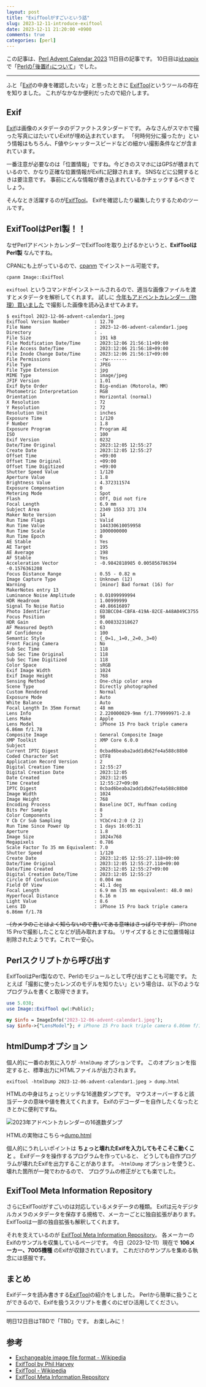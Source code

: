 ```yaml
---
layout: post
title: "ExifToolがすごいという話"
slug: 2023-12-11-introduce-exiftool
date: 2023-12-11 21:20:00 +0900
comments: true
categories: [perl]
---
```


この記事は、[Perl Advent Calendar 2023](https://qiita.com/advent-calendar/2023/perl) 11日目の記事です。
10日目は[id:papix](https://profile.hatena.ne.jp/papix/)で「[Perlの｢後置if｣について](https://papix.hatenablog.com/entry/2023/12/10/120000)」でした。

-----

ふと「[Exif](https://ja.wikipedia.org/wiki/Exchangeable_image_file_format)の中身を確認したいな」と思ったときに
[ExifTool](https://exiftool.org/)というツールの存在を知りました。
これがなかなか便利だったので紹介します。

## Exif

[Exif](https://ja.wikipedia.org/wiki/Exchangeable_image_file_format)は画像のメタデータのデファクトスタンダードです。
みなさんがスマホで撮った写真にはたいていExifが埋め込まれています。
「何時何分に撮ったか」という情報はもちろん、F値やシャッタースピードなどの細かい撮影条件などが含まれています。

一番注意が必要なのは「位置情報」ですね。今どきのスマホにはGPSが積まれているので、かなり正確な位置情報がExifに記録されます。
SNSなどに公開するときは要注意です。
事前にどんな情報が書き込まれているかチェックするべきでしょう。

そんなとき活躍するのが[ExifTool](https://exiftool.org/)。
Exifを確認したり編集したりするためのツールです。

## ExifToolはPerl製！！

なぜPerlアドベントカレンダーでExifToolを取り上げるかというと、**ExifToolはPerl製** なんですね。

CPANにも上がっているので、[cpanm](https://metacpan.org/dist/App-cpanminus/view/lib/App/cpanminus/fatscript.pm) でインストール可能です。

```
cpanm Image::ExifTool
```

`exiftool` というコマンドがインストールされるので、適当な画像ファイルを渡すとメタデータを解析してくれます。
試しに [今年もアドベントカレンダー（物理）買いました](https://shogo82148.github.io/blog/2023/12/06/2023-12-06-advent-calendar/) で撮影した画像を読み込ませてみます。

```
$ exiftool 2023-12-06-advent-calendar1.jpeg
ExifTool Version Number         : 12.70
File Name                       : 2023-12-06-advent-calendar1.jpeg
Directory                       : .
File Size                       : 191 kB
File Modification Date/Time     : 2023:12:06 21:56:11+09:00
File Access Date/Time           : 2023:12:06 21:56:18+09:00
File Inode Change Date/Time     : 2023:12:06 21:56:17+09:00
File Permissions                : -rw-------
File Type                       : JPEG
File Type Extension             : jpg
MIME Type                       : image/jpeg
JFIF Version                    : 1.01
Exif Byte Order                 : Big-endian (Motorola, MM)
Photometric Interpretation      : RGB
Orientation                     : Horizontal (normal)
X Resolution                    : 72
Y Resolution                    : 72
Resolution Unit                 : inches
Exposure Time                   : 1/120
F Number                        : 1.8
Exposure Program                : Program AE
ISO                             : 100
Exif Version                    : 0232
Date/Time Original              : 2023:12:05 12:55:27
Create Date                     : 2023:12:05 12:55:27
Offset Time                     : +09:00
Offset Time Original            : +09:00
Offset Time Digitized           : +09:00
Shutter Speed Value             : 1/120
Aperture Value                  : 1.8
Brightness Value                : 4.372311574
Exposure Compensation           : 0
Metering Mode                   : Spot
Flash                           : Off, Did not fire
Focal Length                    : 6.9 mm
Subject Area                    : 2349 1553 371 374
Maker Note Version              : 14
Run Time Flags                  : Valid
Run Time Value                  : 144330610059958
Run Time Scale                  : 1000000000
Run Time Epoch                  : 0
AE Stable                       : Yes
AE Target                       : 195
AE Average                      : 198
AF Stable                       : Yes
Acceleration Vector             : -0.9842818985 0.005856786394 -0.1576361208
Focus Distance Range            : 0.55 - 0.82 m
Image Capture Type              : Unknown (12)
Warning                         : [minor] Bad format (16) for MakerNotes entry 13
Luminance Noise Amplitude       : 0.01099999994
HDR Headroom                    : 1.00999999
Signal To Noise Ratio           : 40.86616897
Photo Identifier                : ED3BCC04-CBFA-419A-82CE-A48A049C3755
Focus Position                  : 98
HDR Gain                        : 0.008332318627
AF Measured Depth               : 63
AF Confidence                   : 100
Semantic Style                  : {_0=1,_1=0,_2=0,_3=0}
Front Facing Camera             : No
Sub Sec Time                    : 118
Sub Sec Time Original           : 118
Sub Sec Time Digitized          : 118
Color Space                     : sRGB
Exif Image Width                : 1024
Exif Image Height               : 768
Sensing Method                  : One-chip color area
Scene Type                      : Directly photographed
Custom Rendered                 : Normal
Exposure Mode                   : Auto
White Balance                   : Auto
Focal Length In 35mm Format     : 48 mm
Lens Info                       : 2.220000029-9mm f/1.779999971-2.8
Lens Make                       : Apple
Lens Model                      : iPhone 15 Pro back triple camera 6.86mm f/1.78
Composite Image                 : General Composite Image
XMP Toolkit                     : XMP Core 6.0.0
Subject                         : 
Current IPTC Digest             : 0cbad6beaba2add1db62fe4a588c88b0
Coded Character Set             : UTF8
Application Record Version      : 2
Digital Creation Time           : 12:55:27
Digital Creation Date           : 2023:12:05
Date Created                    : 2023:12:05
Time Created                    : 12:55:27+09:00
IPTC Digest                     : 0cbad6beaba2add1db62fe4a588c88b0
Image Width                     : 1024
Image Height                    : 768
Encoding Process                : Baseline DCT, Huffman coding
Bits Per Sample                 : 8
Color Components                : 3
Y Cb Cr Sub Sampling            : YCbCr4:2:0 (2 2)
Run Time Since Power Up         : 1 days 16:05:31
Aperture                        : 1.8
Image Size                      : 1024x768
Megapixels                      : 0.786
Scale Factor To 35 mm Equivalent: 7.0
Shutter Speed                   : 1/120
Create Date                     : 2023:12:05 12:55:27.118+09:00
Date/Time Original              : 2023:12:05 12:55:27.118+09:00
Date/Time Created               : 2023:12:05 12:55:27+09:00
Digital Creation Date/Time      : 2023:12:05 12:55:27
Circle Of Confusion             : 0.004 mm
Field Of View                   : 41.1 deg
Focal Length                    : 6.9 mm (35 mm equivalent: 48.0 mm)
Hyperfocal Distance             : 6.16 m
Light Value                     : 8.6
Lens ID                         : iPhone 15 Pro back triple camera 6.86mm f/1.78
```

~~（カメラのことはよく知らないので書いてある意味はさっぱりですが）~~
iPhone 15 Proで撮影したことなどが読み取れますね。
リサイズするときに位置情報は削除されたようです。これで一安心。

## Perlスクリプトから呼び出す

ExifToolはPerl製なので、Perlのモジュールとして呼び出すことも可能です。
たとえば「撮影に使ったレンズのモデルを知りたい」という場合は、以下のようなプログラムを書くと取得できます。

```perl
use 5.038;
use Image::ExifTool qw(:Public);

my $info = ImageInfo('2023-12-06-advent-calendar1.jpeg');
say $info->{"LensModel"}; # iPhone 15 Pro back triple camera 6.86mm f/1.78
```

## htmlDumpオプション

個人的に一番のお気に入りが `-htmlDump` オプションです。
このオプションを指定すると、標準出力にHTMLファイルが出力されます。

```
exiftool -htmlDump 2023-12-06-advent-calendar1.jpeg > dump.html
```

HTMLの中身はちょっとリッチな16進数ダンプです。
マウスオーバーすると該当データの意味や値を教えてくれます。
Exifのデコーダーを自作したくなったときとかに便利ですね。

![2023年アドベントカレンダーの16進数ダンプ](/images/2023-12-11-dump.jpeg)

HTMLの実物はこちら→[dump.html](/files/2023-12-11-dump.html)

個人的にうれしいポイントは **ちょっと壊れたExifを入力してもそこそこ動くこと** 。
Exifデータを操作するプログラムを作っていると、
どうしても自作プログラムが壊れたExifを出力することがあります。
`-htmlDump` オプションを使うと、壊れた箇所が一発でわかるので、
プログラムの修正がとても楽でした。

## ExifTool Meta Information Repository

さらにExifToolがすごいのは対応しているメタデータの種類。
Exifは元々デジタルカメラのメタデータを保存する規格で、メーカーごとに独自拡張があります。
ExifToolは一部の独自拡張も解釈してくれます。

それを支えているのが [ExifTool Meta Information Repository](https://exiftool.org/sample_images.html)。
各メーカーのExifのサンプルを収集しているページです。
今日（2023-12-11）現在で **106メーカー、7005機種** のExifが収録されています。
これだけのサンプルを集める執念には感服です。

## まとめ

Exifデータを読み書きする[ExifTool](https://exiftool.org/)の紹介をしました。
Perlから簡単に扱うことができるので、Exifを扱うスクリプトを書くのにぜひ活用してください。

-----

明日12日目はTBDで「TBD」です。
お楽しみに！

## 参考

- [Exchangeable image file format - Wikipedia](https://ja.wikipedia.org/wiki/Exchangeable_image_file_format)
- [ExifTool by Phil Harvey](https://exiftool.org/)
- [ExifTool - Wikipedia](https://ja.wikipedia.org/wiki/ExifTool)
- [ExifTool Meta Information Repository](https://exiftool.org/sample_images.html)
